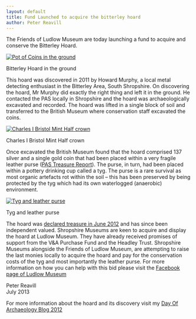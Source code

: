 ```yaml
---
layout: default
title: Fund Launched to acquire the bitterley hoard
author: Peter Reavill
---
```

The Friends of Ludlow Museum are today launching a fund to acquire and conserve the Bitterley Hoard.

[![Pot of Coins in the ground](/files/2013/07/hoard-excavation-1024x768.jpg)](/files/2013/07/hoard-excavation.jpg)

Bitterley Hoard in the ground

This hoard was discovered in 2011 by Howard Murphy, a local metal detecting enthusiast in the Bitterley Area, South Shropshire. On discovering the hoard, Mr Murphy did exactly the right thing and left it in the ground. He contacted the PAS locally in Shropshire and the hoard was archaeologically excavated and recorded. The hoard was lifted in a single block of soil and transferred to the British Museum where conservation staff excavated the coins.

[![Charles I Bristol Mint Half crown](/files/2013/07/Bitterley-Hoard-Coins-Charles-I-Bristol-Mint-copy-1024x476.jpg)](/files/2013/07/Bitterley-Hoard-Coins-Charles-I-Bristol-Mint-copy.jpg)

Charles I Bristol Mint Half crown

Once excavated the British Museum found that the hoard comprised 137 silver and a single gold coin that had been placed within a very fragile leather purse ([PAS Treasure Report](http://finds.org.uk/database/artefacts/record/id/430201 "Bitterley Hoard treasure Report")). The purse, in turn, had been placed within a pottery drinking cup called a tyg. The purse is a rare survival as most organic artefacts rot within the soil – this has been preserved by being protected by the tyg which had its own waterlogged (anaerobic) environment.

[![Tyg and leather purse](/files/2013/07/DSC_2942.jpg)](/files/2013/07/DSC_2942.jpg)

Tyg and leather purse

The hoard was [declared treasure in June 2012](http://finds.org.uk/news/stories/article/id/237 "Bitterley Hoard Inquest") and has since been independent valued. Shropshire Museums are keen to acquire and display the hoard at Ludlow Museum. They have already received promises of support from the V&A Purchase Fund and the Headley Trust. Shropshire Museums alongside the Friends of Ludlow Museum, are attempting to raise the last monies locally to acquire the hoard and pay for the conservation costs of the tyg and most importantly the leather purse. For more information on how you can help with this bid please visit the [Facebook page of Ludlow Museum](https://en-gb.facebook.com/pages/Ludlow-Museum-Resource-Centre/495586643792870 "Ludlow Museum")

Peter Reavill  
July 2013

For more information about the hoard and its discovery visit my [Day Of Archaeology Blog 2012](http://www.dayofarchaeology.com/author/preavill/ "Day Of Archaeology - Bitterley")